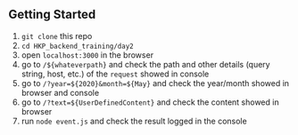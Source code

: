 ## Getting Started
1. `git clone` this repo
2. `cd HKP_backend_training/day2`
3. open `localhost:3000` in the browser
4. go to `/${whateverpath}` and check the path and other details (query string, host, etc.) of the `request` showed in console
5. go to `/?year=${2020}&month=${May}` and check the year/month showed in browser and console
6. go to `/?text=${UserDefinedContent}` and check the content showed in browser
7. run `node event.js` and check the result logged in the console
